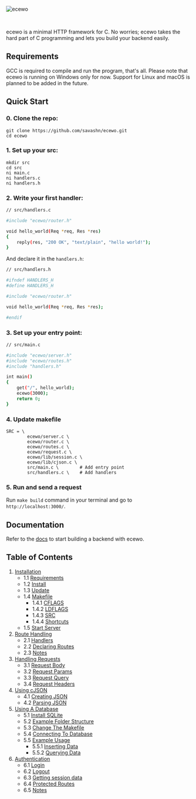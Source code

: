 ![ecewo](https://raw.githubusercontent.com/savashn/ecewo/main/ecewo/assets/ecewo.svg)

<br />

ecewo is a minimal HTTP framework for C. No worries; ecewo takes the hard part of C programming and lets you build your backend easily.

## Requirements

GCC is required to compile and run the program, that's all. Please note that ecewo is running on Windows only for now. Support for Linux and macOS is planned to be added in the future.

## Quick Start

### 0. Clone the repo:

```
git clone https://github.com/savashn/ecewo.git
cd ecewo
```

### 1. Set up your src:

```
mkdir src
cd src
ni main.c
ni handlers.c
ni handlers.h
```

### 2. Write your first handler:

```sh
// src/handlers.c

#include "ecewo/router.h"

void hello_world(Req *req, Res *res)
{
    reply(res, "200 OK", "text/plain", "hello world!");
}

```

And declare it in the `handlers.h`:

```sh
// src/handlers.h

#ifndef HANDLERS_H
#define HANDLERS_H

#include "ecewo/router.h"

void hello_world(Req *req, Res *res);

#endif
```

### 3. Set up your entry point:

```sh
// src/main.c

#include "ecewo/server.h"
#include "ecewo/routes.h"
#include "handlers.h"

int main()
{
    get("/", hello_world);
    ecewo(3000);
    return 0;
}
```

### 4. Update makefile

```
SRC = \
        ecewo/server.c \
        ecewo/router.c \
        ecewo/routes.c \
        ecewo/request.c \
        ecewo/lib/session.c \
        ecewo/lib/cjson.c \
        src/main.c \        # Add entry point
        src/handlers.c \    # Add handlers
```

### 5. Run and send a request

Run `make build` command in your terminal and go to `http://localhost:3000/`.

## Documentation

Refer to the [docs](https://ecewo.vercel.app/docs) to start building a backend with ecewo.

## Table of Contents

1. [Installation](https://ecewo.vercel.app/docs/installation)
    - 1.1 [Requirements](https://ecewo.vercel.app/docs/installation#requirements)
    - 1.2 [Install](https://ecewo.vercel.app/docs/installation#install)
    - 1.3 [Update](https://ecewo.vercel.app/docs/installation#update)
    - 1.4 [Makefile](https://ecewo.vercel.app/docs/installation#makefile)
        - 1.4.1 [CFLAGS](https://ecewo.vercel.app/docs/installation#cflags)
        - 1.4.2 [LDFLAGS](https://ecewo.vercel.app/docs/installation#ldflags)
        - 1.4.3 [SRC](https://ecewo.vercel.app/docs/installation#src)
        - 1.4.4 [Shortcuts](https://ecewo.vercel.app/docs/installation#shortcuts)
    - 1.5 [Start Server](https://ecewo.vercel.app/docs/start-server)
2. [Route Handling](https://ecewo.vercel.app/docs/route-handling)
    - 2.1 [Handlers](https://ecewo.vercel.app/docs/route-handling#handlers)
    - 2.2 [Declaring Routes](https://ecewo.vercel.app/docs/route-handling#declaring-routes)
    - 2.3 [Notes](https://ecewo.vercel.app/docs/route-handling#notes)
3. [Handling Requests](https://ecewo.vercel.app/docs/handling-requests)
    - 3.1 [Request Body](https://ecewo.vercel.app/docs/handling-requests#request-body)
    - 3.2 [Request Params](https://ecewo.vercel.app/docs/handling-requests#request-params)
    - 3.3 [Request Query](https://ecewo.vercel.app/docs/handling-requests#request-query)
    - 3.4 [Request Headers](https://ecewo.vercel.app/docs/handling-requests#request-headers)
4. [Using cJSON](https://ecewo.vercel.app/docs/using-cjson)
    - 4.1 [Creating JSON](https://ecewo.vercel.app/docs/using-json#creating-json)
    - 4.2 [Parsing JSON](https://ecewo.vercel.app/docs/using-json#parsing-json)
5. [Using A Database](https://ecewo.vercel.app/docs/using-a-database)
    - 5.1 [Install SQLite](https://ecewo.vercel.app/docs/using-a-database#install-sqlite)
    - 5.2 [Example Folder Structure](https://ecewo.vercel.app/docs/using-a-database#example-folder-structure)
    - 5.3 [Change The Makefile](https://ecewo.vercel.app/docs/using-a-database#change-the-makefile)
    - 5.4 [Connecting To Database](https://ecewo.vercel.app/docs/using-a-database#connecting-to-database)
    - 5.5 [Example Usage](https://ecewo.vercel.app/docs/using-a-database#example-usage)
        - 5.5.1 [Inserting Data](https://ecewo.vercel.app/docs/using-a-database#inserting-data)
        - 5.5.2 [Querying Data](https://ecewo.vercel.app/docs/using-a-database#querying-data)
6. [Authentication](https://ecewo.vercel.app/docs/authentication)
    - 6.1 [Login](https://ecewo.vercel.app/docs/authentication#login)
    - 6.2 [Logout](https://ecewo.vercel.app/docs/authentication#logout)
    - 6.3 [Getting session data](https://ecewo.vercel.app/docs/authentication#getting-session-data)
    - 6.4 [Protected Routes](https://ecewo.vercel.app/docs/authentication#protected-routes)
    - 6.5 [Notes](https://ecewo.vercel.app/docs/authentication#notes)
